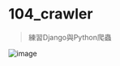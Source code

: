 ﻿# 104_crawler
 
 > 練習Django與Python爬蟲
 
 ![image](https://miro.medium.com/max/509/1*4xRHsruG8IoeIwcNYmFLjQ.jpeg)
